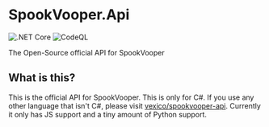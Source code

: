 # SpookVooper.Api

![.NET Core](https://github.com/SpikeViper/SpookVooper.Api/workflows/.NET%20Core/badge.svg) ![CodeQL](https://github.com/SpikeViper/SpookVooper.Api/workflows/CodeQL/badge.svg)

The Open-Source official API for SpookVooper

## What is this?

This is the official API for SpookVooper. This is only for C#. If you use any other language that isn't C#, please visit [vexico/spookvooper-api](https://github.com/vexico/spookvooper-api). Currently it only has JS support and a tiny amount of Python support.
